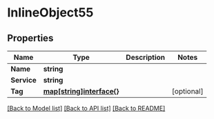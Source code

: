 # InlineObject55

## Properties
Name | Type | Description | Notes
------------ | ------------- | ------------- | -------------
**Name** | **string** |  | 
**Service** | **string** |  | 
**Tag** | [**map[string]interface{}**](.md) |  | [optional] 

[[Back to Model list]](../README.md#documentation-for-models) [[Back to API list]](../README.md#documentation-for-api-endpoints) [[Back to README]](../README.md)


